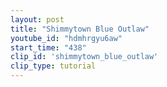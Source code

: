 ```yaml
---
layout: post
title: "Shimmytown Blue Outlaw"
youtube_id: "hdmhrgyu6aw"
start_time: "438"
clip_id: 'shimmytown_blue_outlaw'
clip_type: tutorial
---
```

